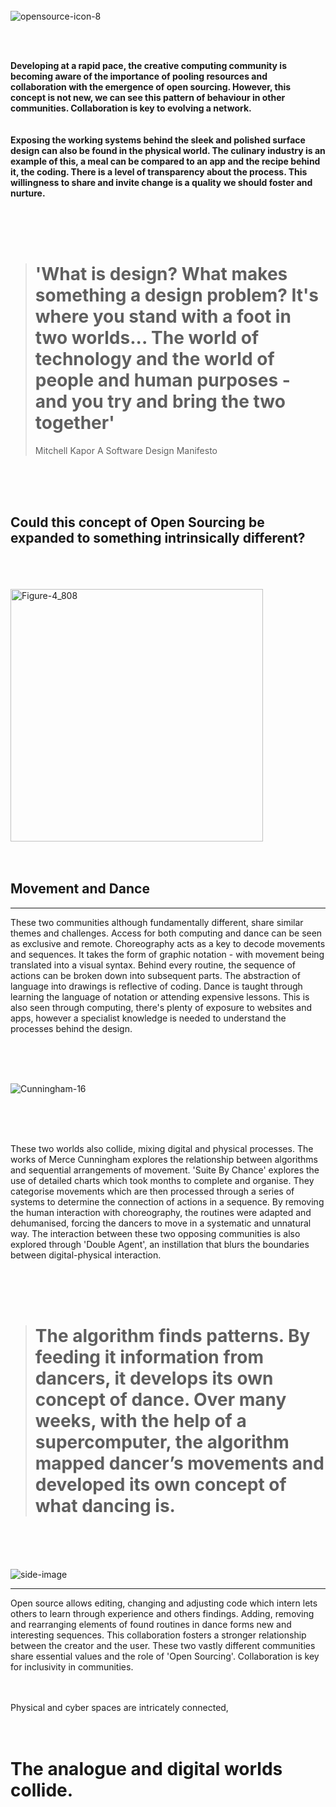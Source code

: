 
<br />
<br />
<br />



![opensource-icon-8](https://user-images.githubusercontent.com/93981347/141286678-dade3c45-e882-4bb2-a510-0395bd0e9ea0.png)

<br />
<br />


**Developing at a rapid pace, the creative computing community is becoming aware of the importance of pooling resources and collaboration with the emergence of open sourcing. However, this concept is not new, we can see this pattern of behaviour in other communities. Collaboration is key to evolving a network.
<br />
<br />
<br /> 
Exposing the working systems behind the sleek and polished surface design can also be found in the physical world. The culinary industry is an example of this, a meal can be compared to an app and the recipe behind it, the coding. There is a level of transparency about the process. This willingness to share and invite change is a quality we should foster and nurture.**

<br />
<br />
<br />

> # 'What is design? What makes something a design problem? It's where you stand with a foot in two worlds... The world of technology and the world of people and human purposes - and you try and bring the two together' 
> Mitchell Kapor  A Software Design Manifesto

<br />
<br />
<br />

## Could this concept of Open Sourcing be expanded to something intrinsically different?

<br />
<br />
<br />

<img width="404" alt="Figure-4_808" src="https://user-images.githubusercontent.com/93981347/141178904-a83fe8b9-88ac-4a84-a066-a1dee49d0c12.png">

<br />
<br />
<br />

## Movement and Dance
-----------

These two communities although fundamentally different, share similar themes and challenges. Access for both computing and dance can be seen as exclusive and remote. Choreography acts as a key to decode movements and sequences. It takes the form of graphic notation - with movement being translated into a visual syntax. Behind every routine, the sequence of actions can be broken down into subsequent parts. The abstraction of language into drawings is reflective of coding. Dance is taught through learning the language of notation or attending expensive lessons. This is also seen through computing, there's plenty of exposure to websites and apps, however a specialist knowledge is needed to understand the processes behind the design.

<br />
<br />
<br />

![Cunningham-16](https://user-images.githubusercontent.com/93981347/141287106-34474086-70a1-4308-9051-1de8db91557a.jpg)

<br />
<br />
<br />



These two worlds also collide, mixing digital and physical processes. The works of Merce Cunningham explores the relationship between algorithms and sequential arrangements of movement. 'Suite By Chance' explores the use of detailed charts which took months to complete and organise. They categorise movements which are then processed through a series of systems to determine the connection of actions in a sequence. By removing the human interaction with choreography, the routines were adapted and dehumanised, forcing the dancers to move in a systematic and unnatural way. The interaction between these two opposing communities is also explored through 'Double Agent', an instillation that blurs the boundaries between digital-physical interaction.


<br />
<br />
<br />

> # The algorithm finds patterns. By feeding it information from dancers, it develops its own concept of dance. Over many weeks, with the help of a supercomputer, the algorithm mapped dancer’s movements and developed its own concept of what dancing is.


<br />
<br />
<br />

![side-image](https://user-images.githubusercontent.com/93981347/140969513-d1f62525-4cda-4700-8b1f-cb6cebfc7993.png)

-----------------------------------------------------------------------------------------------

Open source allows editing, changing and adjusting code which intern lets others to learn through experience and others findings.  Adding, removing and rearranging elements of found routines in dance forms new and interesting sequences. This collaboration fosters a stronger relationship between the creator and the user. These two vastly different communities share essential values and the role of 'Open Sourcing'. Collaboration is key for inclusivity in communities.

<br />
<br />
Physical and cyber spaces are intricately connected,

<br />
<br />
<br />


# The analogue and digital worlds collide.

<br />
<br />
<br />



